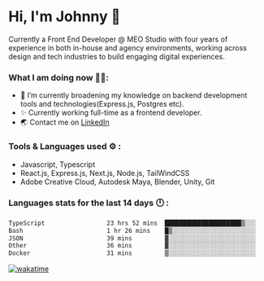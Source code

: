 # Hi, I'm Johnny 👋

Currently a Front End Developer @ MEO Studio with four years of experience in both in-house and agency environments, working across design and tech industries to build engaging digital experiences.

### What I am doing now 🧑‍💻:

- 🔭 I’m currently broadening my knowledge on backend development tools and technologies(Express.js, Postgres etc).
- ✨ Currently working full-time as a frontend developer.
- 🌏 Contact me on [LinkedIn](https://www.linkedin.com/in/johchai/)

### Tools & Languages used ⚙️ :

- Javascript, Typescript
- React.js, Express.js, Next.js, Node.js, TailWindCSS
- Adobe Creative Cloud, Autodesk Maya, Blender, Unity, Git

### Languages stats for the last 14 days 🕛 :

<!--START_SECTION:waka-->

```txt
TypeScript                 23 hrs 52 mins  █████████████████████▒░░░   85.30 %
Bash                       1 hr 26 mins    █▒░░░░░░░░░░░░░░░░░░░░░░░   05.18 %
JSON                       39 mins         ▓░░░░░░░░░░░░░░░░░░░░░░░░   02.38 %
Other                      36 mins         ▓░░░░░░░░░░░░░░░░░░░░░░░░   02.17 %
Docker                     31 mins         ▒░░░░░░░░░░░░░░░░░░░░░░░░   01.90 %
```

<!--END_SECTION:waka-->

[![wakatime](https://wakatime.com/badge/user/0cd14e89-b357-451d-b5c1-4a79286fb5a6.svg)](https://wakatime.com/@0cd14e89-b357-451d-b5c1-4a79286fb5a6)
